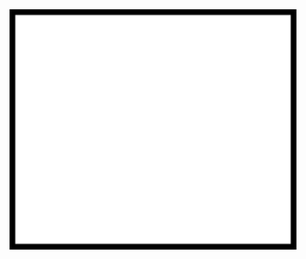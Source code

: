<div style="background-color:black; padding: 10px; display:inline-block;">
  <img src="https://github.com/kavindukalinga/Learning/blob/main/cheatsheets/terminal2.svg" alt="Terminal Cheatsheet" style="display:block; margin:auto;"/>
</div>
